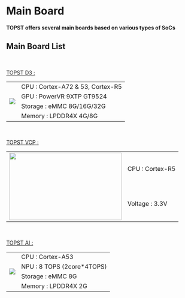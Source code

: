 # Main Board

**TOPST offers several main boards based on various types of SoCs**

## Main Board List
<br/>


[TOPST D3 :]()
<table>
  <tr>
    <td rowspan="4">
      <img src="https://github.com/topst-development/Documentation/assets/161264431/1ecaa305-ef35-4322-bc04-09a3e694ed90">
    </td>
    <td>
      CPU : Cortex-A72 & 53, Cortex-R5
    </td>
    <tr>
    <td>
      GPU : PowerVR 9XTP GT9524
    </td>
    </tr>
    <tr>
    <td>
      Storage : eMMC 8G/16G/32G
    </td>
    </tr>
    <tr>
    <td>
      Memory : LPDDR4X 4G/8G
    </td>
    </tr> 
   </tr>
</table>

<br/>

[TOPST VCP :](https://topst.ai/tech/docs?TOPST%20VCP)
<table>
  <tr>
    <td rowspan="2">
      <img src="https://github.com/topst-development/Documentation/assets/161264431/158d7fff-0aeb-4e93-b7c5-64b96aa60ca7"width="300"height=180">
    </td>
    <td>
      CPU : Cortex-R5
    </td>
    <tr>
    <td>
      Voltage : 3.3V
    </td>
    </tr>
   </tr>
</table>

<br/>

[TOPST AI :](https://topst.ai/tech/docs?TOPST%20AI)
<table>
  <tr>
    <td rowspan="4">
      <img src="https://github.com/topst-development/Documentation/assets/161264431/a7767237-b311-4a7b-9c50-1aea7c7ce1cc">
    </td>
    <td>
      CPU : Cortex-A53
    <tr>
    <td>
      NPU : 8 TOPS (2core*4TOPS)
    </td>
    </tr>
    <tr>
    <td>
      Storage : eMMC 8G
    </td>
    </tr>
    <tr>
    <td>
      Memory : LPDDR4X 2G
    </td>
    </tr> 
   </tr>
</table>
